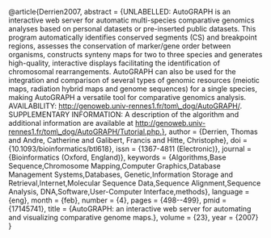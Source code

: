 @article{Derrien2007, abstract = {UNLABELLED: AutoGRAPH is an
interactive web server for automatic multi-species comparative genomics
analyses based on personal datasets or pre-inserted public datasets.
This program automatically identifies conserved segments (CS) and
breakpoint regions, assesses the conservation of marker/gene order
between organisms, constructs synteny maps for two to three species and
generates high-quality, interactive displays facilitating the
identification of chromosomal rearrangements. AutoGRAPH can also be used
for the integration and comparison of several types of genomic resources
(meiotic maps, radiation hybrid maps and genome sequences) for a single
species, making AutoGRAPH a versatile tool for comparative genomics
analysis. AVAILABILITY:
http://genoweb.univ-rennes1.fr/tom\_dog/AutoGRAPH/. SUPPLEMENTARY
INFORMATION: A description of the algorithm and additional information
are available at
http://genoweb.univ-rennes1.fr/tom\_dog/AutoGRAPH/Tutorial.php.}, author
= {Derrien, Thomas and Andre, Catherine and Galibert, Francis and Hitte,
Christophe}, doi = {10.1093/bioinformatics/btl618}, issn = {1367-4811
(Electronic)}, journal = {Bioinformatics (Oxford, England)}, keywords =
{Algorithms,Base Sequence,Chromosome Mapping,Computer Graphics,Database
Management Systems,Databases, Genetic,Information Storage and
Retrieval,Internet,Molecular Sequence Data,Sequence Alignment,Sequence
Analysis, DNA,Software,User-Computer Interface,methods}, language =
{eng}, month = {feb}, number = {4}, pages = {498--499}, pmid =
{17145741}, title = {AutoGRAPH: an interactive web server for automating
and visualizing comparative genome maps.}, volume = {23}, year = {2007}
}
